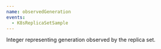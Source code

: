 ```yaml
---
name: observedGeneration
events:
  - K8sReplicaSetSample
---
```


Integer representing generation observed by the replica set.